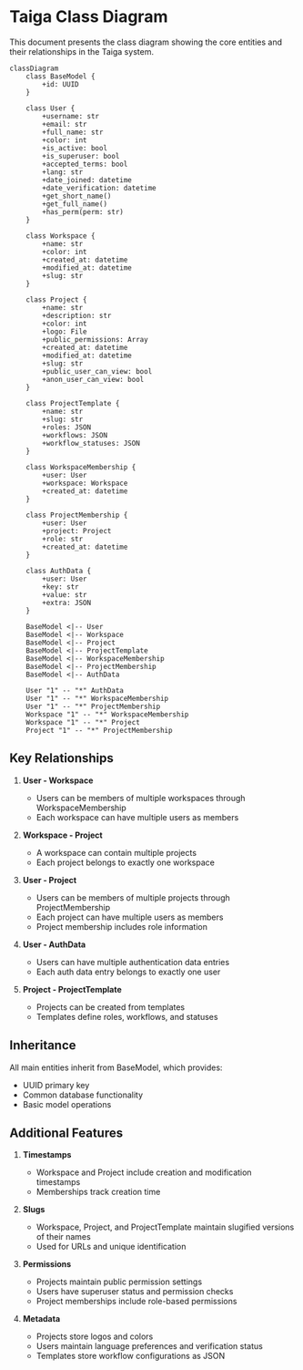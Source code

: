 # Taiga Class Diagram

This document presents the class diagram showing the core entities and their relationships in the Taiga system.

```mermaid
classDiagram
    class BaseModel {
        +id: UUID
    }
    
    class User {
        +username: str
        +email: str
        +full_name: str
        +color: int
        +is_active: bool
        +is_superuser: bool
        +accepted_terms: bool
        +lang: str
        +date_joined: datetime
        +date_verification: datetime
        +get_short_name()
        +get_full_name()
        +has_perm(perm: str)
    }

    class Workspace {
        +name: str
        +color: int
        +created_at: datetime
        +modified_at: datetime
        +slug: str
    }

    class Project {
        +name: str
        +description: str
        +color: int
        +logo: File
        +public_permissions: Array
        +created_at: datetime
        +modified_at: datetime
        +slug: str
        +public_user_can_view: bool
        +anon_user_can_view: bool
    }

    class ProjectTemplate {
        +name: str
        +slug: str
        +roles: JSON
        +workflows: JSON
        +workflow_statuses: JSON
    }

    class WorkspaceMembership {
        +user: User
        +workspace: Workspace
        +created_at: datetime
    }

    class ProjectMembership {
        +user: User
        +project: Project
        +role: str
        +created_at: datetime
    }

    class AuthData {
        +user: User
        +key: str
        +value: str
        +extra: JSON
    }

    BaseModel <|-- User
    BaseModel <|-- Workspace
    BaseModel <|-- Project
    BaseModel <|-- ProjectTemplate
    BaseModel <|-- WorkspaceMembership
    BaseModel <|-- ProjectMembership
    BaseModel <|-- AuthData

    User "1" -- "*" AuthData
    User "1" -- "*" WorkspaceMembership
    User "1" -- "*" ProjectMembership
    Workspace "1" -- "*" WorkspaceMembership
    Workspace "1" -- "*" Project
    Project "1" -- "*" ProjectMembership

```

## Key Relationships

1. **User - Workspace**
   - Users can be members of multiple workspaces through WorkspaceMembership
   - Each workspace can have multiple users as members

2. **Workspace - Project**
   - A workspace can contain multiple projects
   - Each project belongs to exactly one workspace

3. **User - Project**
   - Users can be members of multiple projects through ProjectMembership
   - Each project can have multiple users as members
   - Project membership includes role information

4. **User - AuthData**
   - Users can have multiple authentication data entries
   - Each auth data entry belongs to exactly one user

5. **Project - ProjectTemplate**
   - Projects can be created from templates
   - Templates define roles, workflows, and statuses

## Inheritance

All main entities inherit from BaseModel, which provides:
- UUID primary key
- Common database functionality
- Basic model operations

## Additional Features

1. **Timestamps**
   - Workspace and Project include creation and modification timestamps
   - Memberships track creation time

2. **Slugs**
   - Workspace, Project, and ProjectTemplate maintain slugified versions of their names
   - Used for URLs and unique identification

3. **Permissions**
   - Projects maintain public permission settings
   - Users have superuser status and permission checks
   - Project memberships include role-based permissions

4. **Metadata**
   - Projects store logos and colors
   - Users maintain language preferences and verification status
   - Templates store workflow configurations as JSON